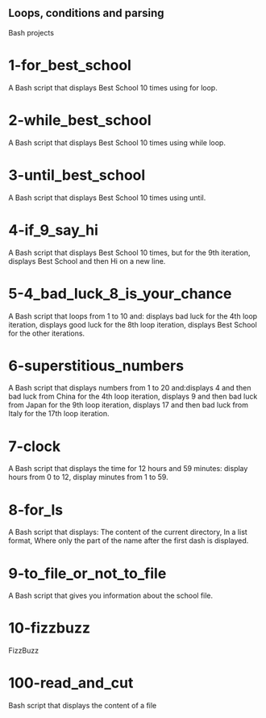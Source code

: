 ## Loops, conditions and parsing
Bash projects
# 1-for_best_school
A Bash script that displays Best School 10 times using for loop.
# 2-while_best_school
A Bash script that displays Best School 10 times using while loop.
# 3-until_best_school
A Bash script that displays Best School 10 times using until.
# 4-if_9_say_hi
A Bash script that displays Best School 10 times, but for the 9th iteration, displays Best School and then Hi on a new line.
# 5-4_bad_luck_8_is_your_chance
A Bash script that loops from 1 to 10 and: displays bad luck for the 4th loop iteration, displays good luck for the 8th loop iteration, displays Best School for the other iterations.
# 6-superstitious_numbers
A Bash script that displays numbers from 1 to 20 and:displays 4 and then bad luck from China for the 4th loop iteration, displays 9 and then bad luck from Japan for the 9th loop iteration, displays 17 and then bad luck from Italy for the 17th loop iteration.
# 7-clock
A Bash script that displays the time for 12 hours and 59 minutes: display hours from 0 to 12, display minutes from 1 to 59.
# 8-for_ls
A Bash script that displays: The content of the current directory, In a list format, Where only the part of the name after the first dash is displayed.
# 9-to_file_or_not_to_file
A Bash script that gives you information about the school file.
# 10-fizzbuzz
FizzBuzz
# 100-read_and_cut
Bash script that displays the content of a file
